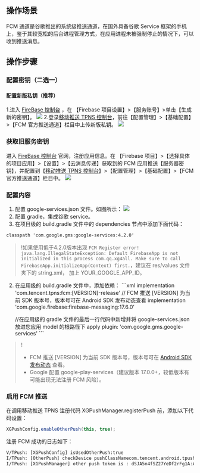 

## 操作场景
FCM 通道是谷歌推出的系统级推送通道，在国外具备谷歌 Service 框架的手机上，鉴于其较宽松的后台进程管理方式，在应用进程未被强制停止的情况下，可以收到推送消息。

## 操作步骤
### 配置密钥（二选一）

#### 配置新版私钥（推荐）
1.进入 [FireBase 控制台](https://console.firebase.google.com/) ，在 【Firebase 项目设置】>【服务账号】>单击【生成新的密钥】。
![](https://main.qcloudimg.com/raw/61c95c8a54b3c77305104b3788bd16c0.png)
2.登录[移动推送 TPNS 控制台](https://console.cloud.tencent.com/tpns)，前往【配置管理】>【基础配置】>【FCM 官方推送通道】栏目中上传新版私钥。
![](https://main.qcloudimg.com/raw/55099904b29cc3db369abf7a8df62761.png)
### 获取旧服务密钥
进入 [FireBase 控制台](https://console.firebase.google.com/) 官网，注册应用信息。在 【Firebase 项目】>【选择具体的项目应用】>【设置】>【云消息传递】获取到的 FCM 应用推送【服务器密钥】，并配置到【[移动推送 TPNS 控制台](https://console.cloud.tencent.com/tpns)】>【配置管理】>【基础配置】>【FCM 官方推送通道】栏目中。
![](https://main.qcloudimg.com/raw/d82c9dd04fe986ffc35a57e30eefce4f.png)


### 配置内容
1. 配置 google-services.json 文件。如图所示：
![](https://main.qcloudimg.com/raw/568561b72a775058bf06750bfab38ed0.png)
2. 配置 gradle，集成谷歌 service。
  1. 在项目级的 build.gradle 文件中的 dependencies 节点中添加下面代码：
```xml
classpath 'com.google.gms:google-services:4.2.0'
```
>!如果使用低于4.2.0版本出现 `FCM Register error! java.lang.IllegalStateException: Default FirebaseApp is not initialized in this process com.qq.xg4all. Make sure to call FirebaseApp.initializeApp(Context) first.`，建议在 res/values 文件夹下的 string.xml， 加上 YOUR_GOOGLE_APP_ID。

  2. 在应用级的 build.gradle 文件中，添加依赖：
	```xml
	  implementation 'com.tencent.tpns:fcm:[VERSION]-release' // FCM 推送 [VERSION] 为当前 SDK 版本号，版本号可在 Android SDK 发布动态查看
      implementation  'com.google.firebase:firebase-messaging:17.6.0'

	 //在应用级的 gradle 文件的最后一行代码中新增并将 google-services.json 放进您应用 model 的根路径下
	apply plugin: 'com.google.gms.google-services'
	```
>!
>- FCM 推送 [VERSION] 为当前 SDK 版本号，版本号可在 [Android SDK 发布动态](https://cloud.tencent.com/document/product/548/44520) 查看。
>- Google 配置 google-play-services（建议版本 17.0.0+，较低版本有可能出现无法注册 FCM 风险）。

### 启用 FCM 推送
在调用移动推送 TPNS 注册代码 XGPushManager.registerPush 前，添加以下代码设置：

```java
XGPushConfig.enableOtherPush(this, true);
```
注册 FCM 成功的日志如下：

```xml
V/TPush: [XGPushConfig] isUsedOtherPush:true
I/TPush: [OtherPush] checkDevice pushClassNamecom.tencent.android.tpush.otherpush.fcm.impl.OtherPushImpl
I/TPush: [XGPushManager] other push token is : dSJA5n4fSZ27YeDf2rFg1A:APA91bGiqSPCMZTuyup**********f1fBIahZKYkth2OoDpixDPQmEZkQ11fX06mw_1kEaW5-jFmT4YwlER4qfX66h_BIoUxOyj_tKqZSUg7oHigIKaOrDWmMQfMAqGoT8qSfg  other push type: fcm
```

